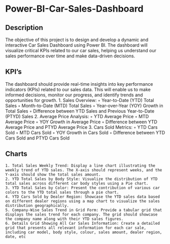 # Power-BI-Car-Sales-Dashboard
## Description
The objective of this project is to design and develop a dynamic and interactive Car Sales Dashboard using Power BI. The dashboard will visualize critical KPIs related to our car sales, helping us understand our sales performance over time and make data-driven decisions.

## KPI’s
The dashboard should provide real-time insights into key performance indicators (KPIs) related to our sales data. This will enable us to make informed decisions, monitor our progress, and identify trends and opportunities for growth.
    1. Sales Overview:
        ◦ Year-to-Date (YTD) Total Sales
        ◦ Month-to-Date (MTD) Total Sales
        ◦ Year-over-Year (YOY) Growth in Total Sales
        ◦ Difference between YTD Sales and Previous Year-to-Date (PTYD) Sales
    2. Average Price Analysis:
        ◦ YTD Average Price
        ◦ MTD Average Price
        ◦ YOY Growth in Average Price
        ◦ Difference between YTD Average Price and PTYD Average Price
    3. Cars Sold Metrics:
        ◦ YTD Cars Sold
        ◦ MTD Cars Sold
        ◦ YOY Growth in Cars Sold
        ◦ Difference between YTD Cars Sold and PTYD Cars Sold

## Charts

    1. Total Sales Weekly Trend: Display a line chart illustrating the weekly trend of YTD sales. The X-axis should represent weeks, and the Y-axis should show the total sales amount.
    2. YTD Total Sales by Body Style: Visualize the distribution of YTD total sales across different car body styles using a Pie chart.
    3. YTD Total Sales by Color: Present the contribution of various car colors to the YTD total sales through a pie chart.
    4. YTD Cars Sold by Dealer Region: Showcase the YTD sales data based on different dealer regions using a map chart to visualize the sales distribution geographically.
    5. Company-Wise Sales Trend in Grid Form: Provide a tabular grid that displays the sales trend for each company. The grid should showcase the company name along with their YTD sales figures.
    6. Details Grid Showing All Car Sales Information: Create a detailed grid that presents all relevant information for each car sale, including car model, body style, colour, sales amount, dealer region, date, etc
